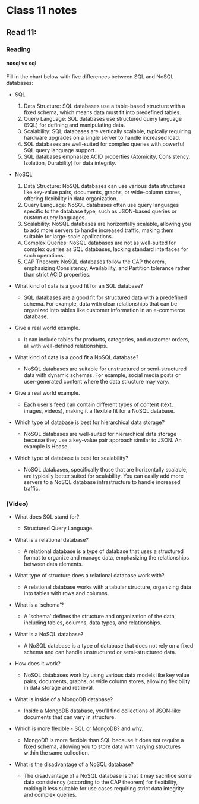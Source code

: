 # Class 11 notes

## Read 11:

### Reading
#### nosql vs sql
Fill in the chart below with five differences between SQL and NoSQL databases:
- SQL	
  1. Data Structure: SQL databases use a table-based structure with a fixed schema, which means data must fit into predefined tables.
  2. Query Language: SQL databases use structured query language (SQL) for defining and manipulating data.
  3. Scalability: SQL databases are vertically scalable, typically requiring hardware upgrades on a single server to handle increased load.
  4. SQL databases are well-suited for complex queries with powerful SQL query language support.
  5. SQL databases emphasize ACID properties (Atomicity, Consistency, Isolation, Durability) for data integrity.

- NoSQL
  1. Data Structure: NoSQL databases can use various data structures like key-value pairs, documents, graphs, or wide-column stores, offering flexibility in data organization.
  2. Query Language: NoSQL databases often use query languages specific to the database type, such as JSON-based queries or custom query languages.
  3. Scalability: NoSQL databases are horizontally scalable, allowing you to add more servers to handle increased traffic, making them suitable for large-scale applications.
  4. Complex Queries: NoSQL databases are not as well-suited for complex queries as SQL databases, lacking standard interfaces for such operations.
  5. CAP Theorem: NoSQL databases follow the CAP theorem, emphasizing Consistency, Availability, and Partition tolerance rather than strict ACID properties.
 	 
 	 
- What kind of data is a good fit for an SQL database?
  - SQL databases are a good fit for structured data with a predefined schema. For example, data with clear relationships that can be organized into tables like customer information in an e-commerce database.

- Give a real world example.
  - It can include tables for products, categories, and customer orders, all with well-defined relationships.

- What kind of data is a good fit a NoSQL database?
  - NoSQL databases are suitable for unstructured or semi-structured data with dynamic schemas. For example, social media posts or user-generated content where the data structure may vary.

- Give a real world example.
  - Each user's feed can contain different types of content (text, images, videos), making it a flexible fit for a NoSQL database.

- Which type of database is best for hierarchical data storage?
  - NoSQL databases are well-suited for hierarchical data storage because they use a key-value pair approach similar to JSON. An example is Hbase.

- Which type of database is best for scalability?
  - NoSQL databases, specifically those that are horizontally scalable, are typically better suited for scalability. You can easily add more servers to a NoSQL database infrastructure to handle increased traffic.


###  (Video)

- What does SQL stand for?
  - Structured Query Language.

- What is a relational database?
  - A relational database is a type of database that uses a structured format to organize and manage data, emphasizing the relationships between data elements.

- What type of structure does a relational database work with?
  - A relational database works with a tabular structure, organizing data into tables with rows and columns.

- What is a ‘schema’?
  - A 'schema' defines the structure and organization of the data, including tables, columns, data types, and relationships.

- What is a NoSQL database?
  - A NoSQL database is a type of database that does not rely on a fixed schema and can handle unstructured or semi-structured data.

- How does it work?
  - NoSQL databases work by using various data models like key value pairs, documents, graphs, or wide column stores, allowing flexibility in data storage and retrieval.

- What is inside of a MongoDB database?
  - Inside a MongoDB database, you'll find collections of JSON-like documents that can vary in structure.

- Which is more flexible - SQL or MongoDB? and why.
  - MongoDB is more flexible than SQL because it does not require a fixed schema, allowing you to store data with varying structures within the same collection.

- What is the disadvantage of a NoSQL database?
  - The disadvantage of a NoSQL database is that it may sacrifice some data consistency (according to the CAP theorem) for flexibility, making it less suitable for use cases requiring strict data integrity and complex queries.